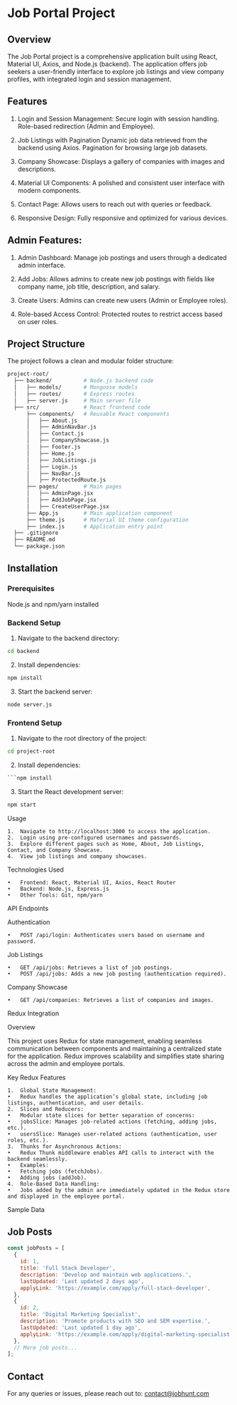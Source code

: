 
# Job Portal Project

## Overview

The Job Portal project is a comprehensive application built using React, Material UI, Axios, and Node.js (backend). The application offers job seekers a user-friendly interface to explore job listings and view company profiles, with integrated login and session management.

## Features

1. Login and Session Management:
Secure login with session handling.
Role-based redirection (Admin and Employee).

2. Job Listings with Pagination
Dynamic job data retrieved from the backend using Axios.
Pagination for browsing large job datasets.

3. Company Showcase:
Displays a gallery of companies with images and descriptions.

4. Material UI Components:
A polished and consistent user interface with modern components.

5. Contact Page:
Allows users to reach out with queries or feedback.

6. Responsive Design:
Fully responsive and optimized for various devices.

## Admin Features: ##
1.	Admin Dashboard:
Manage job postings and users through a dedicated admin interface.

2.	Add Jobs:
Allows admins to create new job postings with fields like company name, job title, description, and salary.

3.	Create Users:
Admins can create new users (Admin or Employee roles).

4.	Role-based Access Control:
Protected routes to restrict access based on user roles.


## Project Structure

The project follows a clean and modular folder structure:
```bash
project-root/
  ├── backend/          # Node.js backend code
  │   ├── models/       # Mongoose models
  │   ├── routes/       # Express routes
  │   ├── server.js     # Main server file
  ├── src/              # React frontend code
      ├── components/   # Reusable React components
      │   ├── About.js
      │   ├── AdminNavBar.js
      │   ├── Contact.js
      │   ├── CompanyShowcase.js
      │   ├── Footer.js
      │   ├── Home.js
      │   ├── JobListings.js
      │   ├── Login.js
      │   ├── NavBar.js
      │   ├── ProtectedRoute.js
      ├── pages/        # Main pages
      │   ├── AdminPage.jsx
      │   ├── AddJobPage.jsx
      │   ├── CreateUserPage.jsx
      ├── App.js        # Main application component
      ├── theme.js      # Material UI theme configuration
      ├── index.js      # Application entry point
  ├── .gitignore
  ├── README.md
  └── package.json
```
## Installation

### Prerequisites
Node.js and npm/yarn installed

### Backend Setup

1. Navigate to the backend directory:

```bash
cd backend
```

2. Install dependencies:
```bash
npm install
```
3. Start the backend server:
```bash
node server.js
```



### Frontend Setup
1. Navigate to the root directory of the project:
```bash
cd project-root
```
2. Install dependencies:
```bash
```npm install
```

3. Start the React development server:

```bash
npm start
```

Usage

	1.	Navigate to http://localhost:3000 to access the application.
	2.	Login using pre-configured usernames and passwords.
	3.	Explore different pages such as Home, About, Job Listings, Contact, and Company Showcase.
	4.	View job listings and company showcases.

Technologies Used

	•	Frontend: React, Material UI, Axios, React Router
	•	Backend: Node.js, Express.js
	•	Other Tools: Git, npm/yarn

API Endpoints

Authentication

	•	POST /api/login: Authenticates users based on username and password.

Job Listings

	•	GET /api/jobs: Retrieves a list of job postings.
	•	POST /api/jobs: Adds a new job posting (authentication required).

Company Showcase

	•	GET /api/companies: Retrieves a list of companies and images.
Redux Integration

Overview

This project uses Redux for state management, enabling seamless communication between components and maintaining a centralized state for the application. Redux improves scalability and simplifies state sharing across the admin and employee portals.

Key Redux Features

	1.	Global State Management:
	•	Redux handles the application’s global state, including job listings, authentication, and user details.
	2.	Slices and Reducers:
	•	Modular state slices for better separation of concerns:
	•	jobsSlice: Manages job-related actions (fetching, adding jobs, etc.).
	•	usersSlice: Manages user-related actions (authentication, user roles, etc.).
	3.	Thunks for Asynchronous Actions:
	•	Redux Thunk middleware enables API calls to interact with the backend seamlessly.
	•	Examples:
	•	Fetching jobs (fetchJobs).
	•	Adding jobs (addJob).
	4.	Role-Based Data Handling:
	•	Jobs added by the admin are immediately updated in the Redux store and displayed in the employee portal.

Sample Data

## Job Posts

```javascript
const jobPosts = [
  {
    id: 1,
    title: 'Full Stack Developer',
    description: 'Develop and maintain web applications.',
    lastUpdated: 'Last updated 2 days ago',
    applyLink: 'https://example.com/apply/full-stack-developer',
  },
  {
    id: 2,
    title: 'Digital Marketing Specialist',
    description: 'Promote products with SEO and SEM expertise.',
    lastUpdated: 'Last updated 1 day ago',
    applyLink: 'https://example.com/apply/digital-marketing-specialist',
  },
  // More job posts...
];
```
## Contact

For any queries or issues, please reach out to: contact@jobhunt.com
